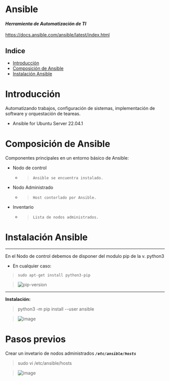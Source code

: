 
# Ansible
#### _Herramienta de Automatización de TI_
https://docs.ansible.com/ansible/latest/index.html

## Indice
- [Introducción](#Introducción)
- [Composición de Ansible](#Composición-de-Ansible)
- [Instalación Ansible](#Instalación-ansible)

# Introducción
Automatizando trabajos, configuración de sistemas, implementación de software y orquestación de teareas.
- Ansible for Ubuntu Server 22.04.1

# Composición de Ansible
Componentes principales en un entorno básico de Ansible:
- Nodo de control
    - > ``Ansible se encuentra instalado.``
- Nodo Administrado
    - > ``Host contorlado por Ansible.``
- Inventario
    - > ``Lista de nodos administrados.``

# Instalación Ansible
---
En el Nodo de control debemos de disponer del modulo pip de la v. python3
- En cualquier caso:
> ``sudo apt-get install python3-pip``

> ![pip-version](https://user-images.githubusercontent.com/37052581/192106696-bf3b3560-f62b-48aa-89e7-f6e3951feddc.png)
---
**Instalación:**
> python3 -m pip install --user ansible

>![image](https://user-images.githubusercontent.com/37052581/192107386-887d29c9-32ff-4bb2-95fa-0b2a9ec99251.png)

# Pasos previos
Crear un invetario de nodos administrados ***``/etc/ansible/hosts``***
> sudo vi /etc/ansible/hosts

> ![image](https://user-images.githubusercontent.com/37052581/192108527-935ed0ae-e721-4cc3-a943-541832a0af73.png)

> 
